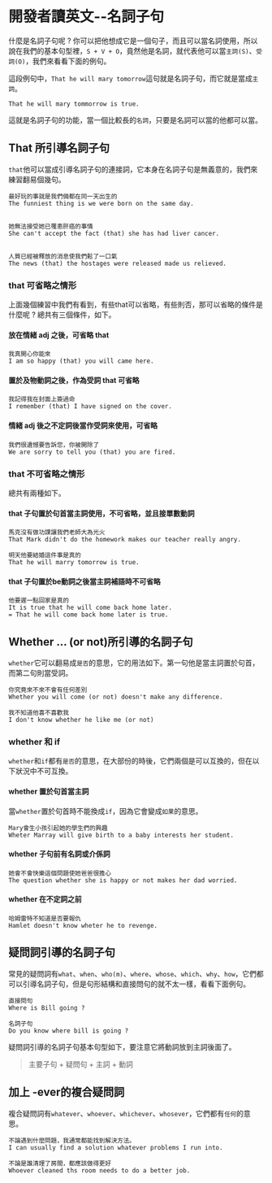 # 開發者讀英文--名詞子句

什麼是名詞子句呢 ? 你可以把他想成它是一個句子，而且可以當名詞使用，所以說在我們的基本句型裡，`S + V + O`，竟然他是名詞，就代表他可以當`主詞(S)`、`受詞(O)`，我們來看看下面的例句。

這段例句中，`That he will mary tomorrow`這句就是名詞子句，而它就是當成`主詞`。

```
That he will mary tommorrow is true.
```
這就是名詞子句的功能，當一個比較長的`名詞`，只要是名詞可以當的他都可以當。

## That 所引導名詞子句

`that`他可以當成引導名詞子句的連接詞，它本身在名詞子句是無義意的，我們來練習翻易個幾句。

```
最好玩的事就是我們倆都在同一天出生的
The funniest thing is we were born on the same day.


她無法接受她已罹患肝癌的事情
She can't accept the fact (that) she has had liver cancer.


人質已經被釋放的消息使我們鬆了一口氣
The news (that) the hostages were released made us relieved.
```

### that 可省略之情形
上面幾個練習中我們有看到，有些that可以省略，有些則否，那可以省略的條件是什麼呢 ? 總共有三個條件，如下。

#### 放在情緒 adj 之後，可省略 that

```
我真開心你能來
I am so happy (that) you will came here.
```

#### 置於及物動詞之後，作為受詞 that 可省略

```
我記得我在封面上簽過命
I remember (that) I have signed on the cover.
```

#### 情緒 adj 後之不定詞後當作受詞來使用，可省略

```
我們很遺憾要告訴您，你被開除了
We are sorry to tell you (that) you are fired.
```

### that 不可省略之情形
總共有兩種如下。

#### that 子句置於句首當主詞使用，不可省略，並且接單數動詞

```
馬克沒有做功課讓我們老師大為光火
That Mark didn't do the homework makes our teacher really angry.

明天他要結婚這件事是真的
That he will marry tomorrow is true.
```

#### that 子句置於be動詞之後當主詞補語時不可省略

```
他要遲一點回家是真的
It is true that he will come back home later.
= That he will come back home later is true.
```

## Whether ... (or not)所引導的名詞子句
`whether`它可以翻易成`是否`的意思，它的用法如下。第一句他是當主詞置於句首，而第二句則當受詞。

```
你究竟來不來不會有任何差別
Whether you will come (or not) doesn't make any difference.

我不知道他喜不喜歡我
I don't know whether he like me (or not)
```

### whether 和 if 
`whether`和`if`都有`是否`的意思，在大部份的時後，它們兩個是可以互換的，但在以下狀況中不可互換。

#### whether 置於句首當主詞
當`whether`置於句首時不能換成`if`，因為它會變成`如果`的意思。

```
Mary會生小孩引起她的學生們的興趣
Wheter Marray will give birth to a baby interests her student.
```
#### whether 子句前有名詞或介係詞

```
她會不會快樂這個問題使她爸爸很擔心
The question whether she is happy or not makes her dad worried.
```

#### whether 在不定詞之前

```
哈姆雷特不知道是否要報仇
Hamlet doesn't know wheter he to revenge.
```

## 疑問詞引導的名詞子句

常見的疑問詞有`what`、`when`、`who(m)`、`where`、`whose`、`which`、`why`、`how`，它們都可以引導名詞子句，但是句形結構和直接問句的就不太一樣，看看下面例句。

```
直接問句
Where is Bill going ?

名詞子句
Do you know where bill is going ?
```
疑問詞引導的名詞子句基本句型如下，要注意它將動詞放到主詞後面了。

> 主要子句 + 疑問句 + 主詞 + 動詞


## 加上 -ever的複合疑問詞
複合疑問詞有`whatever`、`whoever`、`whichever`、`whosever`，它們都有`任何`的意思。

```
不論遇到什麼問題，我通常都能找到解決方法。
I can usually find a solution whatever problems I run into.

不論是誰清理了房間，都應該做得更好
Whoever cleaned ths room needs to do a better job.
```

